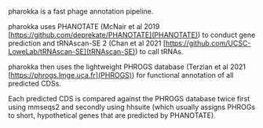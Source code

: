 pharokka is a fast phage annotation pipeline.

pharokka uses PHANOTATE (McNair et al 2019 [https://github.com/deprekate/PHANOTATE](PHANOTATE)) to conduct gene prediction and tRNAscan-SE 2 (Chan et al 2021 [https://github.com/UCSC-LoweLab/tRNAscan-SE](tRNAscan-SE)) to call tRNAs.

pharokka then uses the lightweight PHROGS database (Terzian et al 2021 [https://phrogs.lmge.uca.fr](PHROGS)) for functional annotation of all predicted CDSs.

Each predicted CDS is compared against the PHROGS database twice first using mmseqs2 and secondly using hhsuite (which usually assigns PHROGs to short, hypothetical genes that are predicted by PHANOTATE).
